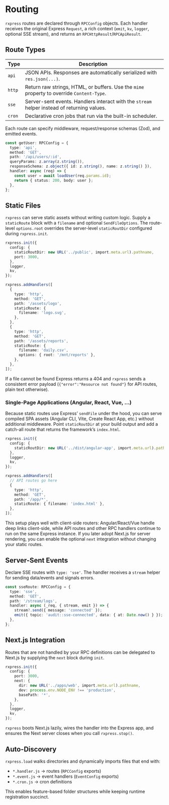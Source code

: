 # Routing

`rxpress` routes are declared through `RPCConfig` objects. Each handler receives the original Express `Request`, a rich context (`emit`, `kv`, `logger`, optional SSE stream), and returns an `RPCHttpResult`/`RPCApiResult`.

## Route Types

| Type   | Description                                                                                 |
| ------ | ------------------------------------------------------------------------------------------- |
| `api`  | JSON APIs. Responses are automatically serialized with `res.json(...)`.                     |
| `http` | Return raw strings, HTML, or buffers. Use the `mime` property to override `Content-Type`.   |
| `sse`  | Server-sent events. Handlers interact with the `stream` helper instead of returning values. |
| `cron` | Declarative cron jobs that run via the built-in scheduler.                                  |

Each route can specify middleware, request/response schemas (Zod), and emitted events.

```ts
const getUser: RPCConfig = {
  type: 'api',
  method: 'GET',
  path: '/api/users/:id',
  queryParams: z.array(z.string()),
  responseSchema: z.object({ id: z.string(), name: z.string() }),
  handler: async (req) => {
    const user = await loadUser(req.params.id);
    return { status: 200, body: user };
  },
};
```

## Static Files

`rxpress` can serve static assets without writing custom logic. Supply a `staticRoute` block with a `filename` and optional `SendFileOptions`. The route-level `options.root` overrides the server-level `staticRoutDir` configured during `rxpress.init`.

```ts
rxpress.init({
  config: {
    staticRoutDir: new URL('../public', import.meta.url).pathname,
    port: 3000,
  },
  logger,
  kv,
});

rxpress.addHandlers([
  {
    type: 'http',
    method: 'GET',
    path: '/assets/logo',
    staticRoute: {
      filename: 'logo.svg',
    },
  },
  {
    type: 'http',
    method: 'GET',
    path: '/assets/reports',
    staticRoute: {
      filename: 'daily.csv',
      options: { root: '/mnt/reports' },
    },
  },
]);
```

If a file cannot be found Express returns a 404 and `rxpress` sends a consistent error payload (`{"error":"Resource not found"}` for API routes, plain text otherwise).

### Single-Page Applications (Angular, React, Vue, …)

Because static routes use Express’ `sendFile` under the hood, you can serve compiled SPA assets (Angular CLI, Vite, Create React App, etc.) without additional middleware. Point `staticRoutDir` at your build output and add a catch-all route that returns the framework’s `index.html`.

```ts
rxpress.init({
  config: {
    staticRoutDir: new URL('../dist/angular-app', import.meta.url).pathname,
  },
  logger,
  kv,
});

rxpress.addHandlers([
  // API routes go here
  {
    type: 'http',
    method: 'GET',
    path: '/app/*',
    staticRoute: { filename: 'index.html' },
  },
]);
```

This setup plays well with client-side routers: Angular/React/Vue handle deep links client-side, while API routes and other RPC handlers continue to run on the same Express instance. If you later adopt Next.js for server rendering, you can enable the optional `next` integration without changing your static routes.

## Server-Sent Events

Declare SSE routes with `type: 'sse'`. The handler receives a `stream` helper for sending data/events and signals errors.

```ts
const sseRoute: RPCConfig = {
  type: 'sse',
  method: 'GET',
  path: '/stream/logs',
  handler: async (_req, { stream, emit }) => {
    stream?.send({ message: 'connected' });
    emit({ topic: 'audit::sse-connected', data: { at: Date.now() } });
  },
};
```

## Next.js Integration

Routes that are not handled by your RPC definitions can be delegated to Next.js by supplying the `next` block during `init`.

```ts
rxpress.init({
  config: {
    port: 3000,
    next: {
      dir: new URL('../apps/web', import.meta.url).pathname,
      dev: process.env.NODE_ENV !== 'production',
      basePath: '*',
    },
  },
  logger,
  kv,
});
```

`rxpress` boots Next.js lazily, wires the handler into the Express app, and ensures the Next server closes when you call `rxpress.stop()`.

## Auto-Discovery

`rxpress.load` walks directories and dynamically imports files that end with:

- `*.handler.js` → routes (`RPCConfig` exports)
- `*.event.js` → event handlers (`EventConfig` exports)
- `*.cron.js` → cron definitions

This enables feature-based folder structures while keeping runtime registration succinct.
